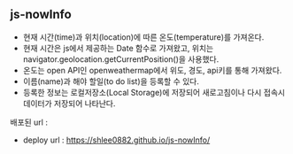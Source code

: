 ## js-nowInfo

- 현재 시간(time)과 위치(location)에 따른 온도(temperature)를 가져온다.
- 현재 시간은 js에서 제공하는 Date 함수로 가져왔고, 위치는 navigator.geolocation.getCurrentPosition()을 사용했다.
- 온도는 open API인 openweathermap에서 위도, 경도, api키를 통해 가져왔다. 
- 이름(name)과 해야 할일(to do list)을 등록할 수 있다.
- 등록한 정보는 로컬저장소(Local Storage)에 저장되어 새로고침이나 다시 접속시 데이터가 저장되어 나타난다.

배포된 url :
  - deploy url : https://shlee0882.github.io/js-nowInfo/

